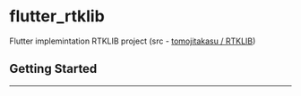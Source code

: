 # flutter_rtklib

Flutter implemintation RTKLIB project (src - [tomojitakasu / RTKLIB](https://github.com/tomojitakasu/RTKLIB/tree/rtklib_2.4.3))

## Getting Started

---

